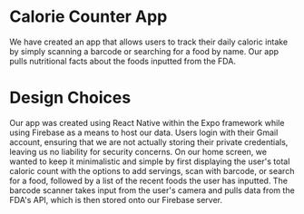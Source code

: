 # Calorie Counter App

We have created an app that allows users to track their daily caloric intake by simply scanning a barcode or searching for a food by name. Our app pulls nutritional facts about the foods inputted from the FDA.

# Design Choices

Our app was created using React Native within the Expo framework while using Firebase as a means to host our data. Users login with their Gmail account, ensuring that we are not actually storing their private credentials, leaving us no liability for security concerns. On our home screen, we wanted to keep it minimalistic and simple by first displaying the user's total caloric count with the options to add servings, scan with barcode, or search for a food, followed by a list of the recent foods the user has inputted. The barcode scanner takes input from the user's camera and pulls data from the FDA's API, which is then stored onto our Firebase server. 
